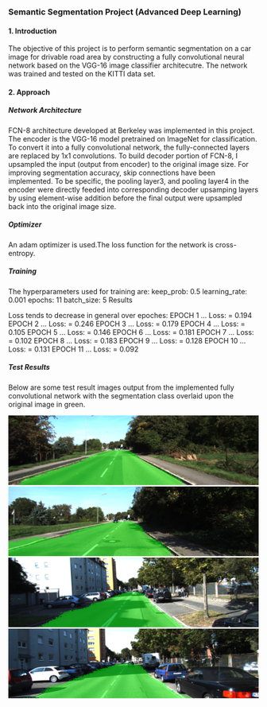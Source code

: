 ### Semantic Segmentation Project (Advanced Deep Learning)

#### 1. Introduction
The objective of this project is to perform semantic segmentation on a car image for drivable road area by constructing a fully convolutional neural network based on the VGG-16 image classifier architecutre. The network was trained and tested on the KITTI data set.

[//]: # (Image References)
[image1]: ./test_result_00.png "test result image 0"
[image2]: ./test_result_01.png "test result image 1"
[image3]: ./test_result_02.png "test result image 2"
[image4]: ./test_result_03.png "test result image 3"

#### 2. Approach
##### Network Architecture
FCN-8 architecture developed at Berkeley was implemented in this project. The encoder is the VGG-16 model pretrained on ImageNet for classification. To convert it into a fully convolutional network, the fully-connected layers are replaced by 1x1 convolutions. To build decoder portion of FCN-8, I upsampled the input (output from encoder) to the original image size. For improving segmentation accuracy, skip connections have been implemented. To be specific, the pooling layer3, and pooling layer4 in the encoder were directly feeded into corresponding decoder upsamping layers by using element-wise addition before the final output were upsampled back into the original image size.

##### Optimizer
An adam optimizer is used.The loss function for the network is cross-entropy.

##### Training
The hyperparameters used for training are:
keep_prob: 0.5
learning_rate: 0.001
epochs: 11
batch_size: 5
Results

Loss tends to decrease in general over epoches:
EPOCH 1 ...
Loss: = 0.194
EPOCH 2 ...
Loss: = 0.246
EPOCH 3 ...
Loss: = 0.179
EPOCH 4 ...
Loss: = 0.105
EPOCH 5 ...
Loss: = 0.146
EPOCH 6 ...
Loss: = 0.181
EPOCH 7 ...
Loss: = 0.102
EPOCH 8 ...
Loss: = 0.183
EPOCH 9 ...
Loss: = 0.128
EPOCH 10 ...
Loss: = 0.131
EPOCH 11 ...
Loss: = 0.092

##### Test Results
Below are some test result images output from the implemented fully convolutional network with the segmentation class overlaid upon the original image in green.

![Test Result][image1]
![Test Result][image2]
![Test Result][image3]
![Test Result][image4]


